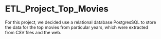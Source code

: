 # ETL_Project_Top_Movies

For this project, we decided use a relational database PostgresSQL to store the data for the top movies from particular years, which were extracted from CSV files and the web. 

